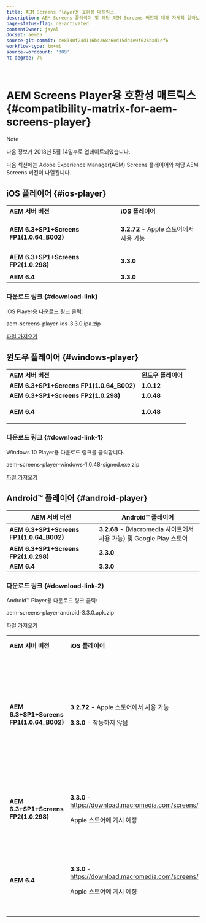 ```yaml
---
title: AEM Screens Player용 호환성 매트릭스
description: AEM Screens 플레이어 및 해당 AEM Screens 버전에 대해 자세히 알아보십시오.
page-status-flag: de-activated
contentOwner: jsyal
docset: aem65
source-git-commit: ce8340f24d116b4268a6ed15dd4e9f626bad1ef6
workflow-type: tm+mt
source-wordcount: '309'
ht-degree: 7%

---
```



# AEM Screens Player용 호환성 매트릭스{#compatibility-matrix-for-aem-screens-player}

>[!NOTE]
>
>다음 정보가 2018년 5월 14일부로 업데이트되었습니다.

다음 섹션에는 Adobe Experience Manager(AEM) Screens 플레이어와 해당 AEM Screens 버전이 나열됩니다.

## iOS 플레이어 {#ios-player}

<table>
 <tbody>
  <tr>
   <td><strong>AEM 서버 버전</strong></td> 
   <td><strong>iOS 플레이어</strong></td> 
  </tr>
  <tr>
   <td><strong>AEM 6.3+SP1+Screens FP1(1.0.64_B002)</strong></td> 
   <td><p><strong>3.2.72</strong> - Apple 스토어에서 사용 가능</p> <p> </p> </td> 
  </tr>
  <tr>
   <td><strong><strong>AEM 6.3+SP1+Screens FP2(1.0.298)</strong></strong></td> 
   <td><p><strong>3.3.0</strong> </p> <p> </p> </td> 
  </tr>
  <tr>
   <td><strong>AEM 6.4</strong></td> 
   <td><strong>3.3.0</strong> </td> 
  </tr>
 </tbody>
</table>

### 다운로드 링크 {#download-link}

iOS Player용 다운로드 링크 클릭:

aem-screens-player-ios-3.3.0.ipa.zip

[파일 가져오기](assets/aem-screens-player-ios-330ipa.zip)

## 윈도우 플레이어 {#windows-player}

<table>
 <tbody>
  <tr>
   <td><strong>AEM 서버 버전</strong></td> 
   <td><strong>윈도우 플레이어</strong></td> 
  </tr>
  <tr>
   <td><strong>AEM 6.3+SP1+Screens FP1(1.0.64_B002)</strong></td> 
   <td><strong>1.0.12</strong><br /> </td> 
  </tr>
  <tr>
   <td><strong><strong>AEM 6.3+SP1+Screens FP2(1.0.298)</strong></strong></td> 
   <td><strong>1.0.48 </strong></td> 
  </tr>
  <tr>
   <td><strong>AEM 6.4</strong></td> 
   <td><p><strong>1.0.48 </strong></p> </td> 
  </tr>
 </tbody>
</table>

### 다운로드 링크 {#download-link-1}

Windows 10 Player용 다운로드 링크를 클릭합니다.

aem-screens-player-windows-1.0.48-signed.exe.zip

[파일 가져오기](assets/aem-screens-player-windows-1048-signedexe.zip)

## Android™ 플레이어 {#android-player}

| **AEM 서버 버전** | **Android™ 플레이어** |
|---|---|
| **AEM 6.3+SP1+Screens FP1(1.0.64_B002)** | **3.2.68 -** (Macromedia 사이트에서 사용 가능) 및 Google Play 스토어 |
| **AEM 6.3+SP1+Screens FP2(1.0.298)** | **3.3.0** |
| **AEM 6.4** | **3.3.0** |

### 다운로드 링크 {#download-link-2}

Android™ Player용 다운로드 링크 클릭:

aem-screens-player-android-3.3.0.apk.zip

[파일 가져오기](assets/aem-screens-player-android-330apk.zip)

<table>
 <tbody>
  <tr>
   <td><strong>AEM 서버 버전</strong></td> 
   <td><strong>iOS 플레이어</strong></td> 
   <td><strong>윈도우 플레이어</strong></td> 
   <td><strong>크롬 OS 플레이어</strong><br /> </td> 
   <td><strong>Android™ 플레이어</strong></td> 
  </tr>
  <tr>
   <td><strong>AEM 6.3+SP1+Screens FP1(1.0.64_B002)</strong></td> 
   <td><p><strong>3.2.72 - </strong>Apple 스토어에서 사용 가능</p> <p><strong>3.3.0</strong> - 작동하지 않음</p> <p> </p> </td> 
   <td><strong>1.0.12</strong> - (Macromedia에서 사용 가능)</td> 
   <td><p><strong>1.0.30 -</strong> Chrome 스토어에서 사용할 수 있습니다.</p> <p>기능 팩 1에서는 지원되지 않음</p> </td> 
   <td><strong>3.2.68 -</strong> (Macromedia 사이트에서 사용 가능) 및 Google Play 스토어</td> 
  </tr>
  <tr>
   <td><strong><strong>AEM 6.3+SP1+Screens FP2(1.0.298)</strong></strong></td> 
   <td><p><strong>3.3.0</strong> - <a href="https://download.macromedia.com/screens/">https://download.macromedia.com/screens/</a></p> <p>Apple 스토어에 게시 예정</p> <p> </p> </td> 
   <td><strong>1.0.48 -</strong> <a href="https://download.macromedia.com/screens/">https://download.macromedia.com/screens/</a></td> 
   <td><p><strong>1.0.42 - </strong></p> <p>Chrome 스토어에 게시 예정</p> </td> 
   <td><strong>3.3.0 - </strong><a href="https://download.macromedia.com/screens/">https://download.macromedia.com/screens/</a></td> 
  </tr>
  <tr>
   <td><strong>AEM 6.4</strong></td> 
   <td><p><strong>3.3.0</strong> - <a href="https://download.macromedia.com/screens/">https://download.macromedia.com/screens/</a></p> <p>Apple 스토어에 게시 예정</p> </td> 
   <td><p><strong>1.0.48 -</strong><br /> </p> <p><a href="https://download.macromedia.com/screens/">https://download.macromedia.com/screens/</a></p> </td> 
   <td><p><strong>1.0.42 - </strong></p> <p>Chrome 스토어에 게시 예정</p> </td> 
   <td><strong>3.3.0 - </strong><a href="https://download.macromedia.com/screens/">https://download.macromedia.com/screens/</a></td> 
  </tr>
 </tbody>
</table>

